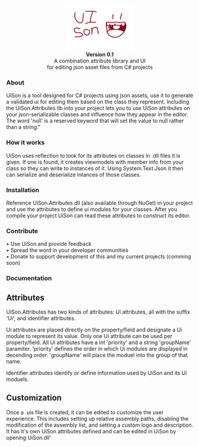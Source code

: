 <p align="center">
	<img src="https://raw.githubusercontent.com/knackname/UiSon/main/UiSon/Images/logo.png" alt="UiSon" width="180" /><br>
	<b>Version 0.1</b><br>
	A combination attribute library and UI</br>
  for editing json asset files from C# projects
</p>

### About

UiSon is a tool designed for C# projects using json assets, use it to generate a validated ui for editing them based on the class they represent. Including the UiSon.Attributes lib into your project lets you to use UiSon attributes on your json-serializable classes and influence how they appear in the editor. The word 'null' is a reserved keyword that will set the value to null rather than a string."

### How it works

UiSon uses reflection to look for its attributes on classes in .dll files it is given. If one is found, it creates viewmodels with member info from your class so they can write to instances of it. Using System.Text.Json it then can serialize and deserialize intances of those classes.

### Installation

Reference UiSon.Attributes.dll (also available through NuGet) in your project and use the attributes to define ui modules for your classes. After you compile your project UiSon can read these attributes to construct its editor.

### Contribute

• Use UiSon and provide feedback  
• Spread the word in your developer communities  
• Donate to support development of this and my current projects (comming soon)

### Documentation

## Attributes

UiSon.Attributes has two kinds of attributes: Ui attributes, all with the suffix 'Ui', and identifier attributes.

Ui attributes are placed directly on the property/field and designate a Ui module to represent its value. Only one Ui attribute can be used per property/field. All Ui attributes have a int 'priority' and a string 'groupName' paramiter. 'priority' defines the order in which Ui modules are displayed in decending order. 'groupName' will place the moduel into the group of that name.

Identifier attributes identify or define information used by UiSon and its Ui moduels.

## Customization

Once a .uis file is created, it can be edited to customize the user experience. This includes setting up relative assembly paths, disabling the modification of the assembly list, and setting a custom logo and description. It has it's own UiSon attributes defined and can be edited in UiSon by opening UiSon.dll'